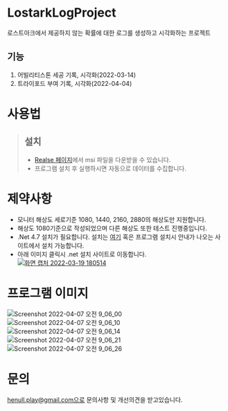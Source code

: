 # LostarkLogProject
로스트아크에서 제공하지 않는 확률에 대한 로그를 생성하고 시각화하는 프로젝트

## 기능
1. 어빌리티스톤 세공 기록, 시각화(2022-03-14)
2. 트라이포드 부여 기록, 시각화(2022-04-04)

# 사용법
> ## 설치
> - [Realse 페이지](https://github.com/Heinul/LostarkLogProject/releases)에서 msi 파일을 다운받을 수 있습니다.
> - 프로그램 설치 후 실행하시면 자동으로 데이터를 수집합니다.

# 제약사항
- 모니터 해상도 세로기준 1080, 1440, 2160, 2880의 해상도만 지원합니다.
- 해상도 1080기준으로 작성되었으며 다른 해상도 또한 테스트 진행중입니다.  
- .Net 4.7 설치가 필요합니다. 설치는 [여기](https://dotnet.microsoft.com/en-us/download/dotnet-framework/net472) 혹은 프로그램 설치시 안내가 나오는 사이트에서 설치 가능합니다.
- 아래 이미지 클릭시 .net 설치 사이트로 이동합니다.
[![화면 캡처 2022-03-19 180514](https://user-images.githubusercontent.com/100503773/159114996-2669655b-0c9d-40de-b35f-9d2ccfd4af39.png)](https://dotnet.microsoft.com/en-us/download/dotnet-framework/net472)

# 프로그램 이미지
![Screenshot 2022-04-07 오전 9_06_00](https://user-images.githubusercontent.com/100503773/162094476-e65086f8-ce09-4ace-8269-e9376a810553.png)
![Screenshot 2022-04-07 오전 9_06_10](https://user-images.githubusercontent.com/100503773/162094479-d854eca1-5da8-464b-9e82-a92d54a99d4a.png)
![Screenshot 2022-04-07 오전 9_06_14](https://user-images.githubusercontent.com/100503773/162094483-8ad07bee-7c59-43b8-b492-219886d77b62.png)
![Screenshot 2022-04-07 오전 9_06_21](https://user-images.githubusercontent.com/100503773/162094486-9310508e-1add-4792-aba0-671999f44cd5.png)
![Screenshot 2022-04-07 오전 9_06_26](https://user-images.githubusercontent.com/100503773/162094489-d9d4df03-2dfa-4324-8ae8-5416e1bfffb4.png)

# 문의
henull.play@gmail.com으로 문의사항 및 개선의견을 받고있습니다.
